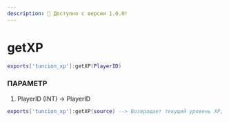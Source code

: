 ```yaml
---
description: 🔧 Доступно с версии 1.0.0!
---
```


# getXP

```lua title="Синтаксис экспорта"
exports['tuncion_xp']:getXP(PlayerID)
```

### ПАРАМЕТР

1. PlayerID <span className="color-blue">(INT)</span> <span className="color-orange">-> PlayerID</span>

```lua
exports['tuncion_xp']:getXP(source) --> Возвращает текущий уровень XP, например, 35XP
```